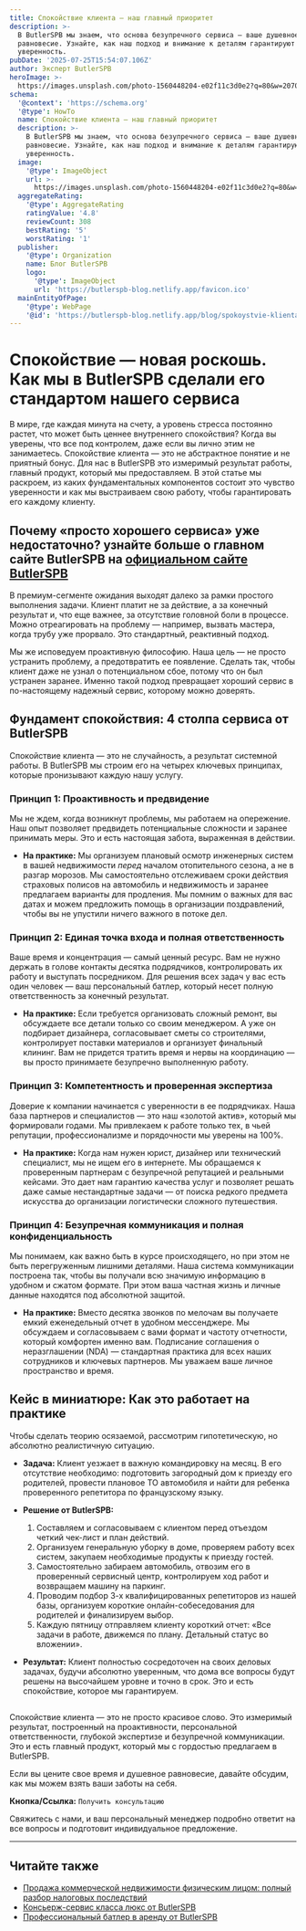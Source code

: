 ```yaml
---
title: Спокойствие клиента — наш главный приоритет
description: >-
  В ButlerSPB мы знаем, что основа безупречного сервиса — ваше душевное
  равновесие. Узнайте, как наш подход и внимание к деталям гарантируют вашу
  уверенность.
pubDate: '2025-07-25T15:54:07.106Z'
author: Эксперт ButlerSPB
heroImage: >-
  https://images.unsplash.com/photo-1560448204-e02f11c3d0e2?q=80&w=2070&auto=format&fit=crop
schema:
  '@context': 'https://schema.org'
  '@type': HowTo
  name: Спокойствие клиента — наш главный приоритет
  description: >-
    В ButlerSPB мы знаем, что основа безупречного сервиса — ваше душевное
    равновесие. Узнайте, как наш подход и внимание к деталям гарантируют вашу
    уверенность.
  image:
    '@type': ImageObject
    url: >-
      https://images.unsplash.com/photo-1560448204-e02f11c3d0e2?q=80&w=2070&auto=format&fit=crop
  aggregateRating:
    '@type': AggregateRating
    ratingValue: '4.8'
    reviewCount: 308
    bestRating: '5'
    worstRating: '1'
  publisher:
    '@type': Organization
    name: Блог ButlerSPB
    logo:
      '@type': ImageObject
      url: 'https://butlerspb-blog.netlify.app/favicon.ico'
  mainEntityOfPage:
    '@type': WebPage
    '@id': 'https://butlerspb-blog.netlify.app/blog/spokoystvie-klienta/'
---
```

# Спокойствие — новая роскошь. Как мы в ButlerSPB сделали его стандартом нашего сервиса

В мире, где каждая минута на счету, а уровень стресса постоянно растет, что может быть ценнее внутреннего спокойствия? Когда вы уверены, что все под контролем, даже если вы лично этим не занимаетесь. Спокойствие клиента — это не абстрактное понятие и не приятный бонус. Для нас в ButlerSPB это измеримый результат работы, главный продукт, который мы предоставляем. В этой статье мы раскроем, из каких фундаментальных компонентов состоит это чувство уверенности и как мы выстраиваем свою работу, чтобы гарантировать его каждому клиенту.

## Почему «просто хорошего сервиса» уже недостаточно? узнайте больше о главном сайте ButlerSPB на <a href="https://butlerspb.ru" target="_blank" rel="nofollow">официальном сайте ButlerSPB</a>

В премиум-сегменте ожидания выходят далеко за рамки простого выполнения задачи. Клиент платит не за действие, а за конечный результат и, что еще важнее, за отсутствие головной боли в процессе. Можно отреагировать на проблему — например, вызвать мастера, когда трубу уже прорвало. Это стандартный, реактивный подход.

Мы же исповедуем проактивную философию. Наша цель — не просто устранить проблему, а предотвратить ее появление. Сделать так, чтобы клиент даже не узнал о потенциальном сбое, потому что он был устранен заранее. Именно такой подход превращает хороший сервис в по-настоящему надежный сервис, которому можно доверять.

## Фундамент спокойствия: 4 столпа сервиса от ButlerSPB

Спокойствие клиента — это не случайность, а результат системной работы. В ButlerSPB мы строим его на четырех ключевых принципах, которые пронизывают каждую нашу услугу.

### Принцип 1: Проактивность и предвидение

Мы не ждем, когда возникнут проблемы, мы работаем на опережение. Наш опыт позволяет предвидеть потенциальные сложности и заранее принимать меры. Это и есть настоящая забота, выраженная в действии.

*   **На практике:** Мы организуем плановый осмотр инженерных систем в вашей недвижимости *перед* началом отопительного сезона, а не в разгар морозов. Мы самостоятельно отслеживаем сроки действия страховых полисов на автомобиль и недвижимость и заранее предлагаем варианты для продления. Мы помним о важных для вас датах и можем предложить помощь в организации поздравлений, чтобы вы не упустили ничего важного в потоке дел.

### Принцип 2: Единая точка входа и полная ответственность

Ваше время и концентрация — самый ценный ресурс. Вам не нужно держать в голове контакты десятка подрядчиков, контролировать их работу и выступать посредником. Для решения всех задач у вас есть один человек — ваш персональный батлер, который несет полную ответственность за конечный результат.

*   **На практике:** Если требуется организовать сложный ремонт, вы обсуждаете все детали только со своим менеджером. А уже он подбирает дизайнера, согласовывает сметы со строителями, контролирует поставки материалов и организует финальный клининг. Вам не придется тратить время и нервы на координацию — вы просто принимаете безупречно выполненную работу.

### Принцип 3: Компетентность и проверенная экспертиза

Доверие к компании начинается с уверенности в ее подрядчиках. Наша база партнеров и специалистов — это наш «золотой актив», который мы формировали годами. Мы привлекаем к работе только тех, в чьей репутации, профессионализме и порядочности мы уверены на 100%.

*   **На практике:** Когда нам нужен юрист, дизайнер или технический специалист, мы не ищем его в интернете. Мы обращаемся к проверенным партнерам с безупречной репутацией и реальными кейсами. Это дает нам гарантию качества услуг и позволяет решать даже самые нестандартные задачи — от поиска редкого предмета искусства до организации логистически сложного путешествия.

### Принцип 4: Безупречная коммуникация и полная конфиденциальность

Мы понимаем, как важно быть в курсе происходящего, но при этом не быть перегруженным лишними деталями. Наша система коммуникации построена так, чтобы вы получали всю значимую информацию в удобном и сжатом формате. При этом ваша частная жизнь и личные данные находятся под абсолютной защитой.

*   **На практике:** Вместо десятка звонков по мелочам вы получаете емкий еженедельный отчет в удобном мессенджере. Мы обсуждаем и согласовываем с вами формат и частоту отчетности, который комфортен именно вам. Подписание соглашения о неразглашении (NDA) — стандартная практика для всех наших сотрудников и ключевых партнеров. Мы уважаем ваше личное пространство и время.

## Кейс в миниатюре: Как это работает на практике

Чтобы сделать теорию осязаемой, рассмотрим гипотетическую, но абсолютно реалистичную ситуацию.

*   **Задача:** Клиент уезжает в важную командировку на месяц. В его отсутствие необходимо: подготовить загородный дом к приезду его родителей, провести плановое ТО автомобиля и найти для ребенка проверенного репетитора по французскому языку.

*   **Решение от ButlerSPB:**
    1.  Составляем и согласовываем с клиентом перед отъездом четкий чек-лист и план действий.
    2.  Организуем генеральную уборку в доме, проверяем работу всех систем, закупаем необходимые продукты к приезду гостей.
    3.  Самостоятельно забираем автомобиль, отвозим его в проверенный сервисный центр, контролируем ход работ и возвращаем машину на паркинг.
    4.  Проводим подбор 3-х квалифицированных репетиторов из нашей базы, организуем короткие онлайн-собеседования для родителей и финализируем выбор.
    5.  Каждую пятницу отправляем клиенту короткий отчет: «Все задачи в работе, движемся по плану. Детальный статус во вложении».

*   **Результат:** Клиент полностью сосредоточен на своих деловых задачах, будучи абсолютно уверенным, что дома все вопросы будут решены на высочайшем уровне и точно в срок. Это и есть спокойствие, которое мы гарантируем.

##

Спокойствие клиента — это не просто красивое слово. Это измеримый результат, построенный на проактивности, персональной ответственности, глубокой экспертизе и безупречной коммуникации. Это и есть главный продукт, который мы с гордостью предлагаем в ButlerSPB.

Если вы цените свое время и душевное равновесие, давайте обсудим, как мы можем взять ваши заботы на себя.

**Кнопка/Ссылка:** `Получить консультацию`

Свяжитесь с нами, и ваш персональный менеджер подробно ответит на все вопросы и подготовит индивидуальное предложение.

---

## Читайте также

*   [Продажа коммерческой недвижимости физическим лицом: полный разбор налоговых последствий](/blog/nalogovye-posledstviya-pri-prodazhe-kommercheskoy-nedvizhimosti-fizlicom/)
*   [Консьерж-сервис класса люкс от ButlerSPB](/blog/konserzh-prestizh/)
*   [Профессиональный батлер в аренду от ButlerSPB](/blog/batler-dlya-arendy/)

